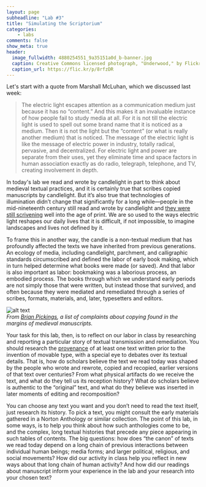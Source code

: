 ```yaml
---
layout: page
subheadline: "Lab #3"
title: "Simulating the Scriptorium"
categories:
    - labs
comments: false
show_meta: true
header:
  image_fullwidth: 4880254551_9a35151a0d_b-banner.jpg
  caption: Creative Commons licensed photograph, "Underwood," by Flickr user Canned Muffins
  caption_url: https://flic.kr/p/8rfzDR
---
```


Let's start with a quote from Marshall McLuhan, which we discussed last week:

> The electric light escapes attention as a communication medium just because it has no “content.” And this makes it an invaluable instance of how people fail to study media at all. For it is not till the electric light is used to spell out some brand name that it is noticed as a medium. Then it is not the light but the “content” (or what is really another medium) that is noticed. The message of the electric light is like the message of electric power in industry, totally radical, pervasive, and decentralized. For electric light and power are separate from their uses, yet they eliminate time and space factors in human association exactly as do radio, telegraph, telephone, and TV, creating involvement in depth.

In today's lab we read and wrote by candlelight in part to think about medieval textual practices, and it is certainly true that scribes copied manuscripts by candlelight. But it’s also true that technologies of illumination didn’t change that significantly for a long while—people in the mid-nineteenth century still read and wrote by candlelight and [they were still scrivening](http://www.bartleby.com/129/) well into the age of print. We are so used to the ways electric light reshapes our daily lives that it is difficult, if not impossible, to imagine landscapes and lives not defined by it.

To frame this in another way, the candle is a non-textual medium that has profoundly affected the texts we have inherited from previous generations. An ecology of media, including candlelight, parchment, and calligraphic standards circumscribed and defined the labor of early book making, which in turn helped determine what books were made (or saved). And that labor is also important as labor: bookmaking was a laborious process, an embodied process. The books through which we understand early periods are not simply those that were written, but instead those that survived, and often because they were mediated and remediated through a series of scribes, formats, materials, and, later, typesetters and editors.

![alt text](https://i0.wp.com/brainpickings.org/wp-content/uploads/2012/03/marginalized.jpg?zoom=2&w=680 "Notes in medieval manuscripts made by medieval scribes, from Brain Pickings")  
*From [Brian Pickings](https://www.brainpickings.org/2012/03/21/monk-complaints-manuscripts/), a list of complaints about copying found in the margins of medieval manuscripts.*

Your task for this lab, then, is to reflect on our labor in class by researching and reporting a particular story of textual transmission and remediation. You should research the [provenance](https://en.oxforddictionaries.com/definition/provenance) of at least one text written prior to the invention of movable type, with a special eye to debates over its textual details. That is, how do scholars believe the text we read today was shaped by the people who wrote and rewrote, copied and recopied, earlier versions of that text over centuries? From what physical artifacts do we receive the text, and what do they tell us its reception history? What do scholars believe is authentic to the “original” text, and what do they believe was inserted in later moments of editing and recomposition?

You can choose any text you want and you don’t need to read the text itself, just research its history. To pick a text, you might consult the early materials gathered in a Norton Anthology or similar collection. The point of this lab, in some ways, is to help you think about how such anthologies come to be, and the complex, long textual histories that precede any piece appearing in such tables of contents. The big questions: how does “the canon” of texts we read today depend on a long chain of previous interactions between individual human beings; media forms; and larger political, religious, and social movements? How did our activity in class help you reflect in new ways about that long chain of human activity? And how did our readings about manuscript inform your experience in the lab and your research into your chosen text? 
